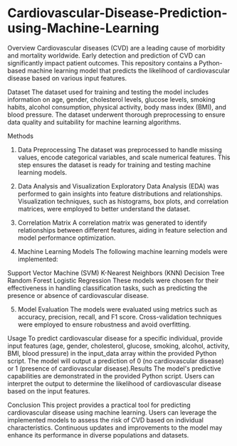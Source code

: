 # Cardiovascular-Disease-Prediction-using-Machine-Learning
Overview
Cardiovascular diseases (CVD) are a leading cause of morbidity and mortality worldwide. Early detection and prediction of CVD can significantly impact patient outcomes. This repository contains a Python-based machine learning model that predicts the likelihood of cardiovascular disease based on various input features.

Dataset
The dataset used for training and testing the model includes information on age, gender, cholesterol levels, glucose levels, smoking habits, alcohol consumption, physical activity, body mass index (BMI), and blood pressure. The dataset underwent thorough preprocessing to ensure data quality and suitability for machine learning algorithms.

Methods
1. Data Preprocessing
The dataset was preprocessed to handle missing values, encode categorical variables, and scale numerical features. This step ensures the dataset is ready for training and testing machine learning models.

2. Data Analysis and Visualization
Exploratory Data Analysis (EDA) was performed to gain insights into feature distributions and relationships. Visualization techniques, such as histograms, box plots, and correlation matrices, were employed to better understand the dataset.

3. Correlation Matrix
A correlation matrix was generated to identify relationships between different features, aiding in feature selection and model performance optimization.

4. Machine Learning Models
The following machine learning models were implemented:

Support Vector Machine (SVM)
K-Nearest Neighbors (KNN)
Decision Tree
Random Forest
Logistic Regression
These models were chosen for their effectiveness in handling classification tasks, such as predicting the presence or absence of cardiovascular disease.

5. Model Evaluation
The models were evaluated using metrics such as accuracy, precision, recall, and F1 score. Cross-validation techniques were employed to ensure robustness and avoid overfitting.

Usage
To predict cardiovascular disease for a specific individual, provide input features (age, gender, cholesterol, glucose, smoking, alcohol, activity, BMI, blood pressure) in the input_data array within the provided Python script. The model will output a prediction of 0 (no cardiovascular disease) or 1 (presence of cardiovascular disease).Results
The model's predictive capabilities are demonstrated in the provided Python script. Users can interpret the output to determine the likelihood of cardiovascular disease based on the input features.

Conclusion
This project provides a practical tool for predicting cardiovascular disease using machine learning. Users can leverage the implemented models to assess the risk of CVD based on individual characteristics. Continuous updates and improvements to the model may enhance its performance in diverse populations and datasets.

